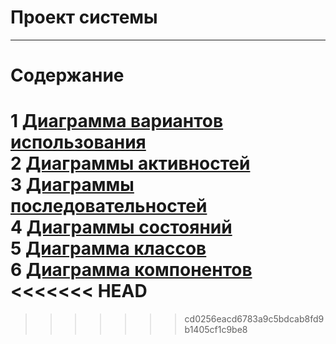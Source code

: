 # Проект системы
---

# Содержание
1 [Диаграмма вариантов использования](UseCase/EventFlows.md)  
2 [Диаграммы активностей](Activity/Activity.md)  
3 [Диаграммы последовательностей](Sequence/Sequence.md)  
4 [Диаграммы состояний](State/State.md)  
5 [Диаграмма классов](ClassDiagram/Class.md)  
6 [Диаграмма компонентов](Component/Component.md)    
<<<<<<< HEAD
=======

>>>>>>> cd0256eacd6783a9c5bdcab8fd9b1405cf1c9be8
